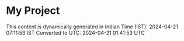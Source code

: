 # My Project

This content is dynamically generated in Indian Time (IST): 2024-04-21 07:11:53 IST
Converted to UTC: 2024-04-21 01:41:53 UTC
